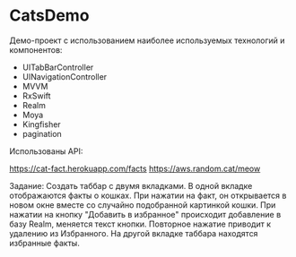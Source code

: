 # CatsDemo
Демо-проект с использованием наиболее используемых технологий и компонентов:

- UITabBarController
- UINavigationController
- MVVM
- RxSwift
- Realm
- Moya
- Kingfisher
- pagination

Использованы API:

https://cat-fact.herokuapp.com/facts
https://aws.random.cat/meow

Задание: Создать таббар с двумя вкладками. В одной вкладке отображаются факты о кошках. 
При нажатии на факт, он открывается в новом окне вместе со случайно подобранной картинкой кошки. 
При нажатии на кнопку "Добавить в избранное" происходит добавление в базу Realm, меняется текст кнопки. 
Повторное нажатие приводит к удалению из Избранного.
На другой вкладке таббара находятся избранные факты.
